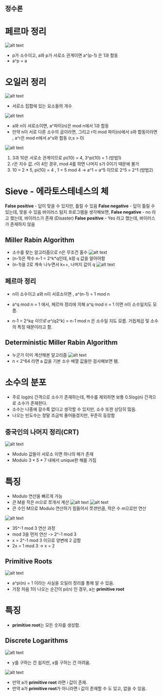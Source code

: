 ## 정수론

# 페르마 정리
![alt text](image.png)
- p가 소수이고, a와 p가 서로소 관계이면 a^(p-1) 은 1과 합동
- a^p = a

# 오일러 정리
![alt text](image-1.png)
- 서로소 집합에 있는 요소들의 개수

![alt text](image-2.png)
- a와 n이 서로소이면, a^파이(n)은 mod n에서 1과 합동
- 만약 n이 서로 다른 소수의 곱이라면, 그리고 r이 mod 파이(n)에서 s와 합동이라면 , a^r은 mod n에서 a^s와 합동 (r,s > 0)

![alt text](image-3.png)
1. 3과 10은 서로소 관계이므로 pi(10) = 4, 3^pi(10) = 1 (방법1)
2. r은 지수 값. r이 4인 경우, mod 4를 하면 나머지 s가 0이기 때문에 불가
3. 10 = 2 * 5, pi(10) = 4 , 1 = 5 mod 4 -> a^1 = a^5 이므로 2^5 = 2^1 (방법2)

# Sieve - 에라토스테네스의 체
**False positive** - 답이 맞을 수 있지만, 틀릴 수 있음
**False negative** - 답이 틀릴 수 있는데, 맞을 수 있음
바이러스 탐지 프로그램을 생각해보면, 
**False negative** - no 라고 했는데, 바이러스가 존재 (Disaster)
**False positive** - Yes 라고 했는데, 바이러스가 존재하지 않음 

## Miller Rabin Algorithm
- 소수를 찾는 알고리즘으로 n은 무조건 홀수
![alt text](image-5.png)
- (n-1)은 짝수 n-1 = 2^k*q인데, k랑 q 값을 알아야함
- (n-1)을 2로 계속 나누면서 k++, 나머지 값이 q
![alt text](image-4.png)

## 페르마 정리
- n이 소수이고 a와 n이 서로소이면 , a^(n-1) = 1 mod n

- a^q mod n = 1 에서, 페르마 정리에 의해 a^q mod n = 1 이면 n이 소수일지도 모름.
- n-1 = 2^k*q 이므로 a^(q*2^k) = n-1 mod n 은 소수일 지도 모름. 거듭제곱 및 소수의 특징 때문이라고 함.

## Deterministic Miller Rabin Algorithm
- 누군가 이미 계산해본 알고리즘
![alt text](image-6.png)
- n < 2^64 라면 a 값을 기본 소수 배열 값들만 검사해보면 됌.

# 소수의 분포
- 주로 log(n) 간격으로 소수가 존재하는데, 짝수를 제외하면 보통 0.5log(n) 간격으로 소수가 존재한다.
- 소수는 나중에 갈수록 없다고 생각할 수 있지만, 소수 또한 상당히 많음.
- 나오는 빈도수는 정말 조금씩 줄어들겠지만, 꾸준히 등장함

## 중국인의 나머지 정리(CRT)
![alt text](image-7.png)
- Modulo 값들이 서로소 이면 하나의 해가 존재
- Modulo 3 * 5 * 7 내에서 unique한 해를 가짐

# 특징
- Modulo 연산을 빠르게 가능 
- 큰 M을 작은 m으로 쪼개서 계산
![alt text](image-8.png)
![alt text](image-9.png)
- 큰 수인 M으로 Modulo 연산하기 힘들어서 쪼갠만큼, 작은 수 m으로만 연산

![alt text](image-10.png)
- 35^-1 mod 3 연산 과정
- mod 3을 먼저 연산 -> 2^-1 mod 3
- x = 2^-1 mod 3 이므로 양변에 2 곱함
- 2x = 1 mod 3 -> x = 2 

## Primitive Roots
![alt text](image-11.png)

- a^pi(n) = 1 이라는 사실을 오일러 정리를 통해 알 수 있음.
- 가장 처음 1이 나오는 순간이 pi(n) 인 경우, a는 **primitive root**

# 특징
- **primitive root**는 모든 숫자를 생성함.

## Discrete Logarithms
![alt text](image-12.png)
- y를 구하는 건 쉽지만, x를 구하는 건 어려움.

![alt text](image-13.png)
- 만약 a가 **primitive root** 라면 i 값이 존재.
- 만약 a가 **primitive root**가 아니라면 i 값이 존재할 수 도 있고, 없을 수 있음.
